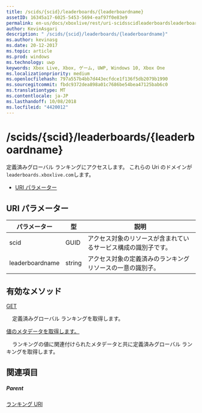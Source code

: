 ```yaml
---
title: /scids/{scid}/leaderboards/{leaderboardname}
assetID: 16345a17-6025-5453-5694-eaf97f0e83e9
permalink: en-us/docs/xboxlive/rest/uri-scidsscidleaderboardsleaderboardname.html
author: KevinAsgari
description: " /scids/{scid}/leaderboards/{leaderboardname}"
ms.author: kevinasg
ms.date: 20-12-2017
ms.topic: article
ms.prod: windows
ms.technology: uwp
keywords: Xbox Live, Xbox, ゲーム, UWP, Windows 10, Xbox One
ms.localizationpriority: medium
ms.openlocfilehash: 797a557b4bb7d443ecfdce1f136f5db2079b1990
ms.sourcegitcommit: fbdc9372dea898a01c7686be54bea47125bab6c0
ms.translationtype: MT
ms.contentlocale: ja-JP
ms.lasthandoff: 10/08/2018
ms.locfileid: "4420012"
---
```

# <a name="scidsscidleaderboardsleaderboardname"></a>/scids/{scid}/leaderboards/{leaderboardname}
定義済みグローバル ランキングにアクセスします。 これらの Uri のドメインが`leaderboards.xboxlive.com`します。
 
  * [URI パラメーター](#ID4EV)
 
<a id="ID4EV"></a>

 
## <a name="uri-parameters"></a>URI パラメーター
 
| パラメーター| 型| 説明| 
| --- | --- | --- | 
| scid| GUID| アクセス対象のリソースが含まれているサービス構成の識別子です。| 
| leaderboardname| string| アクセス対象の定義済みのランキング リソースの一意の識別子。| 
  
<a id="ID4E3B"></a>

 
## <a name="valid-methods"></a>有効なメソッド

[GET](uri-scidsscidleaderboardsleaderboardnameget.md)

&nbsp;&nbsp;&nbsp;&nbsp;定義済みグローバル ランキングを取得します。


[値のメタデータを取得します。](uri-scidsscidleaderboardsleaderboardnamegetvaluemetadata.md)

&nbsp;&nbsp;&nbsp;&nbsp;ランキングの値に関連付けられたメタデータと共に定義済みグローバル ランキングを取得します。

 
<a id="ID4EJC"></a>

 
## <a name="see-also"></a>関連項目
 
<a id="ID4ELC"></a>

 
##### <a name="parent"></a>Parent 

[ランキング URI](atoc-reference-leaderboard.md)

   